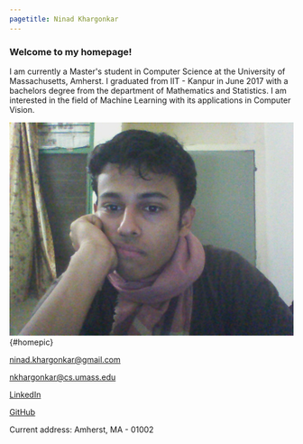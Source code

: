 ```yaml
---
pagetitle: Ninad Khargonkar
---
```


### Welcome to my homepage!

I am currently a Master's student in Computer Science at the University of 
Massachusetts, Amherst. I graduated from IIT - Kanpur in June 2017 
with a bachelors degree from the department of Mathematics and Statistics. 
I am interested in the field of Machine Learning with its applications in 
Computer Vision.

![home](./media/ninad_home.jpg){#homepic}


ninad.khargonkar@gmail.com  

nkhargonkar@cs.umass.edu

[LinkedIn](https://www.linkedin.com/in/ninadkhargonkar/)

[GitHub](https://github.com/ninception)

Current address: Amherst, MA - 01002


